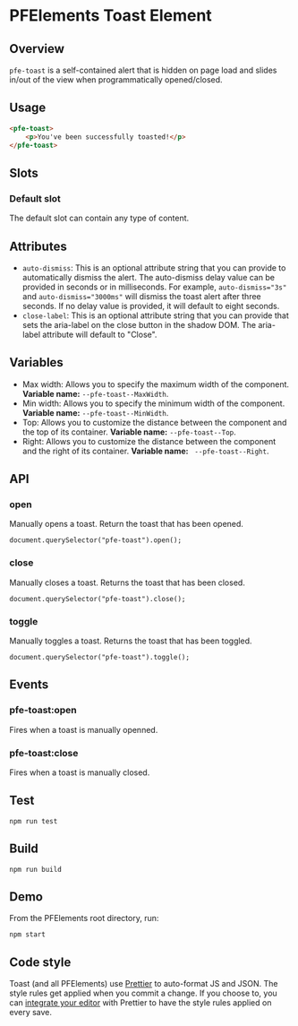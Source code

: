 # PFElements Toast Element

## Overview

`pfe-toast` is a self-contained alert that is hidden on page load and slides in/out of the view when programmatically opened/closed.

## Usage

```html
<pfe-toast>
    <p>You've been successfully toasted!</p>
</pfe-toast>
```

## Slots

### Default slot
The default slot can contain any type of content.

## Attributes

- `auto-dismiss`: This is an optional attribute string that you can provide to automatically dismiss the alert. The auto-dismiss delay value can be provided in seconds or in milliseconds. For example, `auto-dismiss="3s"` and `auto-dismiss="3000ms"` will dismiss the toast alert after three seconds. If no delay value is provided, it will default to eight seconds.
- `close-label`: This is an optional attribute string that you can provide that sets the aria-label on the close button in the shadow DOM. The aria-label attribute will default to "Close".

## Variables

- Max width: Allows you to specify the maximum width of the component. **Variable name:** `--pfe-toast--MaxWidth`.
- Min width: Allows you to specify the minimum width of the component. **Variable name:** `--pfe-toast--MinWidth`.
- Top: Allows you to customize the distance between the component and the top of its container. **Variable name:** `--pfe-toast--Top`.
- Right: Allows you to customize the distance between the component and the right of its container. **Variable name:** ` --pfe-toast--Right`.

## API

### open

Manually opens a toast. Return the toast that has been opened.

```
document.querySelector("pfe-toast").open();
```

### close

Manually closes a toast. Returns the toast that has been closed.

```
document.querySelector("pfe-toast").close();
```

### toggle

Manually toggles a toast. Returns the toast that has been toggled.

```
document.querySelector("pfe-toast").toggle();
```

## Events

### pfe-toast:open
Fires when a toast is manually openned.


### pfe-toast:close
Fires when a toast is manually closed.

## Test

    npm run test

## Build

    npm run build

## Demo

From the PFElements root directory, run:

    npm start

## Code style

Toast (and all PFElements) use [Prettier][prettier] to auto-format JS and JSON. The style rules get applied when you commit a change. If you choose to, you can [integrate your editor][prettier-ed] with Prettier to have the style rules applied on every save.

[prettier]: https://github.com/prettier/prettier/
[prettier-ed]: https://prettier.io/docs/en/editors.html
[web-component-tester]: https://github.com/Polymer/web-component-tester
